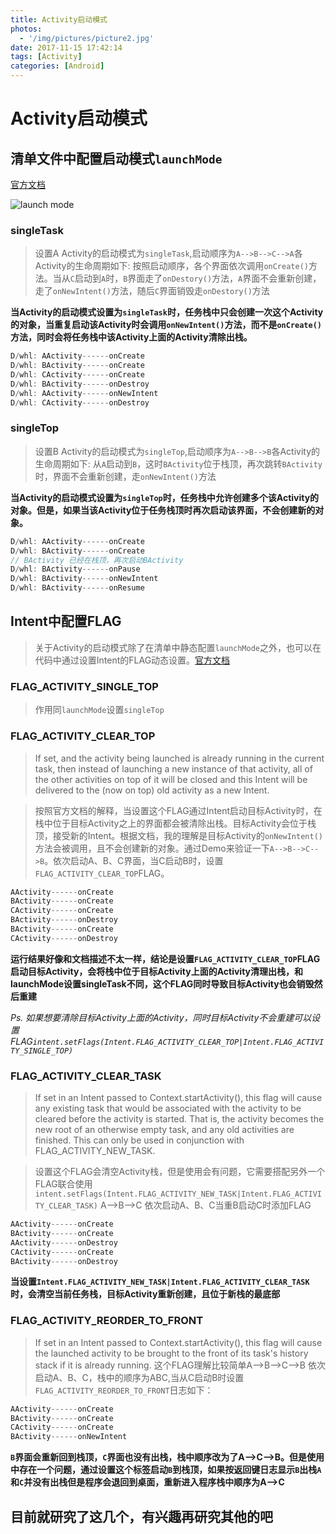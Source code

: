 ```yaml
---
title: Activity启动模式
photos:
  - '/img/pictures/picture2.jpg'
date: 2017-11-15 17:42:14
tags: [Activity]
categories: [Android]
---
```


# Activity启动模式

<!--more-->

## 清单文件中配置启动模式`launchMode`
[官方文档](https://developer.android.google.cn/guide/topics/manifest/activity-element.html#lmode)

![launch mode](/img/launchmode.png)

### singleTask

> 设置A Activity的启动模式为`singleTask`,启动顺序为`A-->B-->C-->A`各Activity的生命周期如下: 按照启动顺序，各个界面依次调用`onCreate()`方法。当从`C`启动到`A`时，`B`界面走了`onDestory()`方法，`A`界面不会重新创建，走了`onNewIntent()`方法，随后`C`界面销毁走`onDestory()`方法

**当Activity的启动模式设置为`singleTask`时，任务栈中只会创建一次这个Activity的对象，当重复启动该Activity时会调用`onNewIntent()`方法，而不是`onCreate()`方法，同时会将任务栈中该Activity上面的Activity清除出栈。**

```java
D/whl: AActivity------onCreate
D/whl: BActivity------onCreate
D/whl: CActivity------onCreate
D/whl: BActivity------onDestroy
D/whl: AActivity------onNewIntent
D/whl: CActivity------onDestroy 
```
### singleTop

> 设置B Activity的启动模式为`singleTop`,启动顺序为`A-->B-->B`各Activity的生命周期如下: 从`A`启动到`B`，这时`BActivity`位于栈顶，再次跳转`BActivity`时，界面不会重新创建，走`onNewIntent()`方法

**当Activity的启动模式设置为`singleTop`时，任务栈中允许创建多个该Activity的对象。但是，如果当该Activity位于任务栈顶时再次启动该界面，不会创建新的对象。**

```java
D/whl: AActivity------onCreate
D/whl: BActivity------onCreate
// BActivity 已经在栈顶，再次启动BActivity
D/whl: BActivity------onPause
D/whl: BActivity------onNewIntent
D/whl: BActivity------onResume
```


## Intent中配置FLAG
> 关于Activity的启动模式除了在清单中静态配置`launchMode`之外，也可以在代码中通过设置Intent的FLAG动态设置。[官方文档](https://developer.android.google.cn/reference/android/content/Intent.html#setFlags%28int%29)

### FLAG_ACTIVITY_SINGLE_TOP
> 作用同`launchMode`设置`singleTop`

### FLAG_ACTIVITY_CLEAR_TOP
> If set, and the activity being launched is already running in the current task, then instead of launching a new instance of that activity, all of the other activities on top of it will be closed and this Intent will be delivered to the (now on top) old activity as a new Intent.

> 按照官方文档的解释，当设置这个FLAG通过Intent启动目标Activity时，在栈中位于目标Activity之上的界面都会被清除出栈。目标Activity会位于栈顶，接受新的Intent。根据文档，我的理解是目标Activity的`onNewIntent()`方法会被调用，且不会创建新的对象。通过Demo来验证一下`A-->B-->C-->B`。依次启动A、B、C界面，当C启动B时，设置`FLAG_ACTIVITY_CLEAR_TOP`FLAG。

```java
AActivity------onCreate
BActivity------onCreate
CActivity------onCreate
BActivity------onDestroy
BActivity------onCreate
CActivity------onDestroy
```
**运行结果好像和文档描述不太一样，结论是设置`FLAG_ACTIVITY_CLEAR_TOP`FLAG启动目标Activity，会将栈中位于目标Activity上面的Activity清理出栈，和launchMode设置singleTask不同，这个FLAG同时导致目标Activity也会销毁然后重建**

*Ps. 如果想要清除目标Activity上面的Activity，同时目标Activity不会重建可以设置FLAG`intent.setFlags(Intent.FLAG_ACTIVITY_CLEAR_TOP|Intent.FLAG_ACTIVITY_SINGLE_TOP)`*

### FLAG_ACTIVITY_CLEAR_TASK
> If set in an Intent passed to Context.startActivity(), this flag will cause any existing task that would be associated with the activity to be cleared before the activity is started. That is, the activity becomes the new root of an otherwise empty task, and any old activities are finished. This can only be used in conjunction with FLAG_ACTIVITY_NEW_TASK.

> 设置这个FLAG会清空Activity栈，但是使用会有问题，它需要搭配另外一个FLAG联合使用`intent.setFlags(Intent.FLAG_ACTIVITY_NEW_TASK|Intent.FLAG_ACTIVITY_CLEAR_TASK)`
A-->B-->C 依次启动A、B、C当重B启动C时添加FLAG


```java
AActivity------onCreate
BActivity------onCreate
AActivity------onDestroy
CActivity------onCreate
BActivity------onDestroy
```
**当设置`Intent.FLAG_ACTIVITY_NEW_TASK|Intent.FLAG_ACTIVITY_CLEAR_TASK`时，会清空当前任务栈，目标Activity重新创建，且位于新栈的最底部**

### FLAG_ACTIVITY_REORDER_TO_FRONT

> If set in an Intent passed to Context.startActivity(), this flag will cause the launched activity to be brought to the front of its task's history stack if it is already running.
这个FLAG理解比较简单A-->B-->C-->B 依次启动A、B、C，栈中的顺序为ABC,当从C启动B时设置`FLAG_ACTIVITY_REORDER_TO_FRONT`日志如下：

```java
AActivity------onCreate
BActivity------onCreate
CActivity------onCreate
BActivity------onNewIntent
```
**`B`界面会重新回到栈顶，`C`界面也没有出栈，栈中顺序改为了A-->C-->B。但是使用中存在一个问题，通过设置这个标签启动`B`到栈顶，如果按返回键日志显示`B`出栈`A`和`C`并没有出栈但是程序会退回到桌面，重新进入程序栈中顺序为A-->C**


## 目前就研究了这几个，有兴趣再研究其他的吧